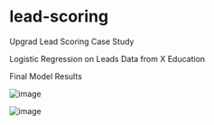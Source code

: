 # lead-scoring
Upgrad Lead Scoring Case Study 

Logistic Regression on Leads Data from X Education 


Final Model Results 

![image](https://github.com/sj-abhishek/lead-scoring/assets/35661245/118eb7a2-0328-4291-8f6a-e8eb68ebc2ca)

![image](https://github.com/sj-abhishek/lead-scoring/assets/35661245/cfeef06a-777b-4c7f-9a24-520b939751bb)



